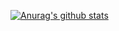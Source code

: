 [![Anurag's github stats](https://github-readme-stats.vercel.app/api?username=gon6109)](https://github.com/anuraghazra/github-readme-stats)
